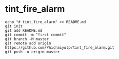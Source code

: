 # tint_fire_alarm
    echo "# tint_fire_alarm" >> README.md
    git init
    git add README.md
    git commit -m "first commit"
    git branch -M master
    git remote add origin https://github.com/Phichaiyutp/tint_fire_alarm.git
    git push -u origin master
